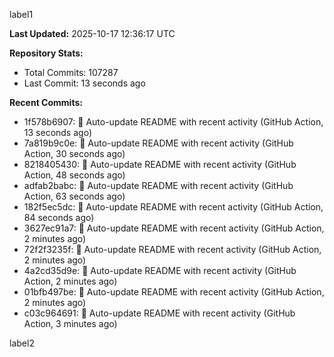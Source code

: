 
label1 
<!-- ACTIVITY_START -->
**Last Updated:** 2025-10-17 12:36:17 UTC

**Repository Stats:**
- Total Commits: 107287
- Last Commit: 13 seconds ago

**Recent Commits:**
- 1f578b6907: 🤖 Auto-update README with recent activity (GitHub Action, 13 seconds ago)
- 7a819b9c0e: 🤖 Auto-update README with recent activity (GitHub Action, 30 seconds ago)
- 8218405430: 🤖 Auto-update README with recent activity (GitHub Action, 48 seconds ago)
- adfab2babc: 🤖 Auto-update README with recent activity (GitHub Action, 63 seconds ago)
- 182f5ec5dc: 🤖 Auto-update README with recent activity (GitHub Action, 84 seconds ago)
- 3627ec91a7: 🤖 Auto-update README with recent activity (GitHub Action, 2 minutes ago)
- 72f2f3235f: 🤖 Auto-update README with recent activity (GitHub Action, 2 minutes ago)
- 4a2cd35d9e: 🤖 Auto-update README with recent activity (GitHub Action, 2 minutes ago)
- 01bfb497be: 🤖 Auto-update README with recent activity (GitHub Action, 2 minutes ago)
- c03c964691: 🤖 Auto-update README with recent activity (GitHub Action, 3 minutes ago)
<!-- ACTIVITY_END -->

label2
